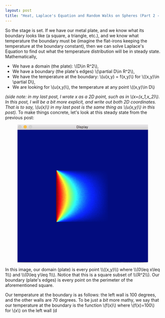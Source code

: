 ```yaml
---
layout: post
title: "Heat, Laplace's Equation and Random Walks on Spheres (Part 2 - the algorithm)"
---
```


<script type="text/javascript"
    src="http://cdn.mathjax.org/mathjax/latest/MathJax.js?config=TeX-AMS-MML_HTMLorMML">
</script>

So the stage is set. If we have our metal plate, and we know what its boundary looks like (a square, a triangle, etc.), and we know what temperature the boundary must be (imagine the flat-irons keeping the temperature at the boundary constant), then we can solve Laplace's Equation to find out what the temperature distribution will be in steady state. Mathematically,

- We have a domain (the plate): \\(D\in R^2\\),
- We have a boundary (the plate's edges) \\(\partial D\in R^2\\), 
- We have the temperature at the boundary: \\(u(x,y) = f(x,y)\\) for \\((x,y)\in \partial D\\),
- We are looking for \\(u(x,y)\\), the temperature at any point \\((x,y)\in D\\)
    
    
_(side note: in my last post, I wrote _x_ as a 2D point, such as in _\\(x=(x_1,x_2)\\)_. In this post, I will be a bit more explicit, and write out both 2D coordinates. That is to say, _\\(u(x)\\)_ in my last post is the same thing as _\\(u(x,y)\\)_ in this post)._
To make things concrete, let's look at this steady state from the previous post:
<figure>
<a href="/images/kak/square1.png">
<img style="margin:0px auto;display:block;width:600px;" src="/images/kak/square1.png" />
</a>
</figure>
In this image, our domain (plate) is every point \\((x,y)\\) where \\(0\leq x\leq 1\\) and \\(0\leq y\leq 1\\). Notice that this is a square subset of \\(R^2\\). Our boundary (plate's edges) is every point on the perimeter of the aforementioned square. 

Our temperature at the boundary is as follows: the left wall is 100 degrees, and the other walls are 70 degrees. To be just a _bit_ more mathy, we say that our temperature at the boundary is the function \\(f(x)\\) where \\(f(x)=100\\) for \\(x\\) on the left wall (d
